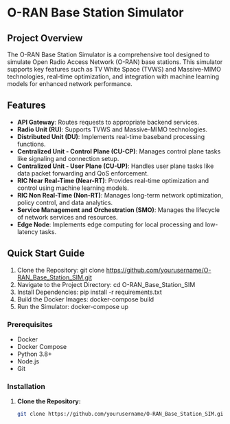 # O-RAN Base Station Simulator

## Project Overview
The O-RAN Base Station Simulator is a comprehensive tool designed to simulate Open Radio Access Network (O-RAN) base stations. This simulator supports key features such as TV White Space (TVWS) and Massive-MIMO technologies, real-time optimization, and integration with machine learning models for enhanced network performance.

## Features
- **API Gateway**: Routes requests to appropriate backend services.
- **Radio Unit (RU)**: Supports TVWS and Massive-MIMO technologies.
- **Distributed Unit (DU)**: Implements real-time baseband processing functions.
- **Centralized Unit - Control Plane (CU-CP)**: Manages control plane tasks like signaling and connection setup.
- **Centralized Unit - User Plane (CU-UP)**: Handles user plane tasks like data packet forwarding and QoS enforcement.
- **RIC Near Real-Time (Near-RT)**: Provides real-time optimization and control using machine learning models.
- **RIC Non Real-Time (Non-RT)**: Manages long-term network optimization, policy control, and data analytics.
- **Service Management and Orchestration (SMO)**: Manages the lifecycle of network services and resources.
- **Edge Node**: Implements edge computing for local processing and low-latency tasks.

## Quick Start Guide
1. Clone the Repository:
   git clone https://github.com/yourusername/O-RAN_Base_Station_SIM.git
2. Navigate to the Project Directory:
   cd O-RAN_Base_Station_SIM
3. Install Dependencies:
   pip install -r requirements.txt
4. Build the Docker Images:
   docker-compose build
5. Run the Simulator:
   docker-compose up

### Prerequisites
- Docker
- Docker Compose
- Python 3.8+
- Node.js
- Git

### Installation

1. **Clone the Repository:**
   ```bash
   git clone https://github.com/yourusername/O-RAN_Base_Station_SIM.git
